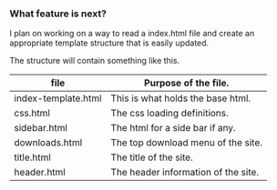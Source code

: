 
### What feature is next?

I plan on working on a way to read a index.html file and create an appropriate template structure that is easily updated.

The structure will contain something like this.

file | Purpose of the file.
----|----
index-template.html | This is what holds the base html.
css.html | The css loading definitions.
sidebar.html | The html for a side bar if any.
downloads.html | The top download menu of the site.
title.html | The title of the site.
header.html | The header information of the site.
